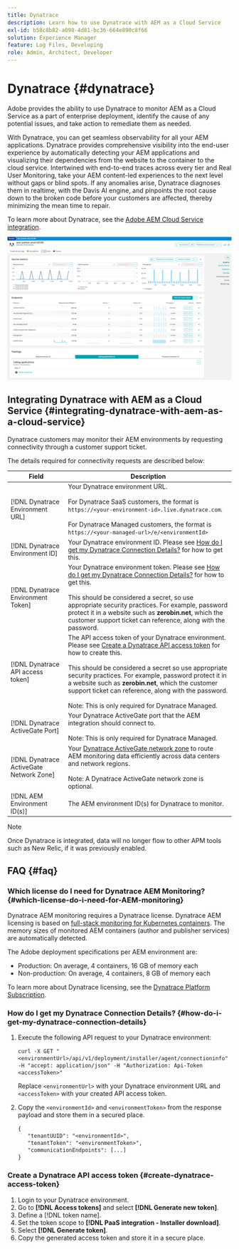```yaml
---
title: Dynatrace
description: Learn how to use Dynatrace with AEM as a Cloud Service
exl-id: b58c8b82-a098-4d81-bc36-664e890c8f66
solution: Experience Manager
feature: Log Files, Developing
role: Admin, Architect, Developer
---
```

# Dynatrace {#dynatrace}

Adobe provides the ability to use Dynatrace to monitor AEM as a Cloud Service as a part of enterprise deployment, identify the cause of any potential issues, and take action to remediate them as needed. 

With Dynatrace, you can get seamless observability for all your AEM applications. Dynatrace provides comprehensive visibility into the end-user experience by automatically detecting your AEM applications and visualizing their dependencies from the website to the container to the cloud service. Intertwined with end-to-end traces across every tier and Real User Monitoring, take your AEM content-led experiences to the next level without gaps or blind spots. If any anomalies arise, Dynatrace diagnoses them in realtime, with the Davis AI engine, and pinpoints the root cause down to the broken code before your customers are affected, thereby minimizing the mean time to repair.

To learn more about Dynatrace, see the [Adobe AEM Cloud Service integration](https://www.dynatrace.com/hub/detail/adobe-experience-manager-1/).

![AEM author and publisher performance metrics](/help/implementing/cloud-manager/assets/dynatrace-performance-metrics.png)

## Integrating Dynatrace with AEM as a Cloud Service {#integrating-dynatrace-with-aem-as-a-cloud-service}

Dynatrace customers may monitor their AEM environments by requesting connectivity through a customer support ticket.

The details required for connectivity requests are described below:

| **Field**  | **Description**  |
|---|---|
| [!DNL Dynatrace Environment URL]  | Your Dynatrace environment URL.<br><br>For Dynatrace SaaS customers, the format is `https://<your-environment-id>.live.dynatrace.com`.<br><br>For Dynatrace Managed customers, the format is `https://<your-managed-url>/e/<environmentId>`  |
| [!DNL Dynatrace Environment ID]  | Your Dynatrace environment ID. Please see [How do I get my Dynatrace Connection Details?](#how-do-i-get-my-dynatrace-connection-details) for how to get this. |
| [!DNL Dynatrace Environment Token]  | Your Dynatrace environment token. Please see [How do I get my Dynatrace Connection Details?](#how-do-i-get-my-dynatrace-connection-details) for how to get this.<br><br>This should be considered a secret, so use appropriate security practices. For example, password protect it in a website such as **zerobin.net**, which the customer support ticket can reference, along with the password.  |
| [!DNL Dynatrace API access token]  | The API access token of your Dynatrace environment.  Please see [Create a Dynatrace API access token](#create-dynatrace-access-token) for how to create this.<br><br>This should be considered a secret so use appropriate security practices. For example, password protect it in a website such as **zerobin.net**, which the customer support ticket can reference, along with the password.<br><br>Note: This is only required for Dynatrace Managed.  |
| [!DNL Dynatrace ActiveGate Port] | Your Dynatrace ActiveGate port that the AEM integration should connect to.<br><br>Note: This is only required for Dynatrace Managed.  |
| [!DNL Dynatrace ActiveGate Network Zone] | Your [Dynatrace ActiveGate network zone](https://docs.dynatrace.com/docs/manage/network-zones) to route AEM monitoring data efficiently across data centers and network regions.<br><br>Note: A Dynatrace ActiveGate network zone is optional.  |
| [!DNL AEM Environment ID(s)]  | The AEM environment ID(s) for Dynatrace to monitor. |

>[!NOTE]
>
>Once Dynatrace is integrated, data will no longer flow to other APM tools such as New Relic, if it was previously enabled.

## FAQ {#faq}

### Which license do I need for Dynatrace AEM Monitoring? {#which-license-do-i-need-for-AEM-monitoring}

Dynatrace AEM monitoring requires a Dynatrace license. Dynatrace AEM licensing is based on [full-stack monitoring for Kubernetes containers](https://docs.dynatrace.com/docs/shortlink/dps-hosts#gib-hour-calculation-for-containers-and-application-only-monitoring). The memory sizes of monitored AEM containers (author and publisher services) are automatically detected.

The Adobe deployment specifications per AEM environment are:

* Production: On average, 4 containers, 16 GB of memory each
* Non-production: On average, 4 containers, 8 GB of memory each

To learn more about Dynatrace licensing, see the [Dynatrace Platform Subscription](https://docs.dynatrace.com/docs/shortlink/dynatrace-platform-subscription).

### How do I get my Dynatrace Connection Details? {#how-do-i-get-my-dynatrace-connection-details}

1. Execute the following API request to your Dynatrace environment:  

   ```
   curl -X GET "<environmentUrl>/api/v1/deployment/installer/agent/connectioninfo" -H "accept: application/json" -H "Authorization: Api-Token <accessToken>"
   ```


   Replace `<environmentUrl>` with your Dynatrace environment URL and `<accessToken>` with your created API access token.  

1. Copy the `<environmentId>` and `<environmentToken>` from the response payload and store them in a secured place.
      
   ```
   {
      "tenantUUID": "<environmentId>",
      "tenantToken": "<environmentToken>",
      "communicationEndpoints": [...]
   }
   ```

### Create a Dynatrace API access token {#create-dynatrace-access-token}

1. Login to your Dynatrace environment.
1. Go to **[!DNL Access tokens]** and select **[!DNL Generate new token]**.
1. Define a [!DNL token name].
1. Set the token scope to **[!DNL PaaS integration - Installer download]**.
1. Select **[!DNL Generate token]**.
1. Copy the generated access token and store it in a secure place.





